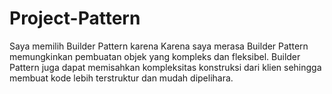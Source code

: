 # Project-Pattern
Saya memilih Builder Pattern karena Karena saya merasa Builder Pattern memungkinkan pembuatan objek yang kompleks dan fleksibel. Builder Pattern juga dapat memisahkan kompleksitas konstruksi dari klien sehingga membuat kode lebih terstruktur dan mudah dipelihara.
